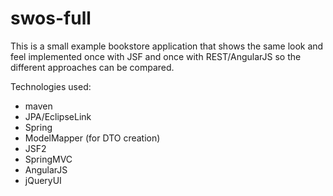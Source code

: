 swos-full
=========
This is a small example bookstore application that shows the same look and feel implemented once with JSF and once with REST/AngularJS so the different approaches can be compared.

Technologies used:
* maven
* JPA/EclipseLink
* Spring
* ModelMapper (for DTO creation)
* JSF2
* SpringMVC
* AngularJS
* jQueryUI
